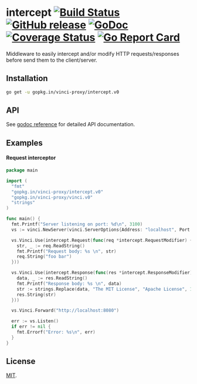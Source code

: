 # intercept [![Build Status](https://travis-ci.org/vinci-proxy/intercept.png)](https://travis-ci.org/vinci-proxy/intercept) [![GitHub release](https://img.shields.io/badge/version-0.1.0-orange.svg?style=flat)](https://github.com/vinci-proxy/intercept/releases) [![GoDoc](https://godoc.org/github.com/vinci-proxy/intercept?status.svg)](https://godoc.org/github.com/vinci-proxy/intercept) [![Coverage Status](https://coveralls.io/repos/github/vinci-proxy/intercept/badge.svg?branch=master)](https://coveralls.io/github/vinci-proxy/intercept?branch=master) [![Go Report Card](https://goreportcard.com/badge/github.com/vinci-proxy/intercept)](https://goreportcard.com/report/github.com/vinci-proxy/intercept)

Middleware to easily intercept and/or modify HTTP requests/responses before send them to the client/server.

## Installation

```bash
go get -u gopkg.in/vinci-proxy/intercept.v0
```

## API

See [godoc reference](https://godoc.org/github.com/vinci-proxy/intercept) for detailed API documentation.

## Examples

#### Request interceptor

```go
package main

import (
  "fmt"
  "gopkg.in/vinci-proxy/intercept.v0"
  "gopkg.in/vinci-proxy/vinci.v0"
  "strings"
)

func main() {
  fmt.Printf("Server listening on port: %d\n", 3100)
  vs := vinci.NewServer(vinci.ServerOptions{Address: "localhost", Port: 3100})

  vs.Vinci.Use(intercept.Request(func(req *intercept.RequestModifier) {
    str, _ := req.ReadString()
    fmt.Printf("Request body: %s \n", str)
    req.String("foo bar")
  }))

  vs.Vinci.Use(intercept.Response(func(res *intercept.ResponseModifier) {
    data, _ := res.ReadString()
    fmt.Printf("Response body: %s \n", data)
    str := strings.Replace(data, "The MIT License", "Apache License", 1)
    res.String(str)
  }))

  vs.Vinci.Forward("http://localhost:8080")

  err := vs.Listen()
  if err != nil {
    fmt.Errorf("Error: %s\n", err)
  }
}
```

## License

[MIT](https://opensource.org/licenses/MIT).

